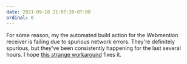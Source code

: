 ```yaml
---
date: 2021-09-18 21:07:20-07:00
ordinal: 0
---
```


For some reason, my the automated build action for the Webmention receiver is failing due to spurious network errors. They're definitely spurious, but they've been consistently happening for the last several hours. I hope [this strange workaround](https://github.com/rust-lang/cargo/issues/6513#issuecomment-920920238) fixes it.
